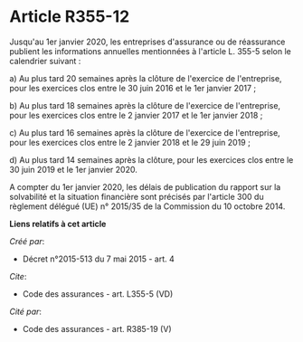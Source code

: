 # Article R355-12

Jusqu'au 1er janvier 2020, les entreprises d'assurance ou de réassurance publient les informations annuelles mentionnées à
l'article L. 355-5 selon le calendrier suivant : 

a) Au plus tard 20 semaines après la clôture de l'exercice de l'entreprise, pour les exercices clos entre le 30 juin 2016 et
le 1er janvier 2017 ; 

b) Au plus tard 18 semaines après la clôture de l'exercice de l'entreprise, pour les exercices clos entre le 2 janvier 2017
et le 1er janvier 2018 ; 

c) Au plus tard 16 semaines après la clôture de l'exercice de l'entreprise, pour les exercices clos entre le 2 janvier 2018
et le 29 juin 2019 ; 

d) Au plus tard 14 semaines après la clôture, pour les exercices clos entre le 30 juin 2019 et le 1er janvier 2020. 

A compter du 1er janvier 2020, les délais de publication du rapport sur la solvabilité et la situation financière sont
précisés par l'article 300 du règlement délégué (UE) n° 2015/35 de la Commission du 10 octobre 2014.

**Liens relatifs à cet article**

_Créé par_:

  - Décret n°2015-513 du 7 mai 2015 - art. 4

_Cite_:

  - Code des assurances - art. L355-5 (VD)

_Cité par_:

  - Code des assurances - art. R385-19 (V)
